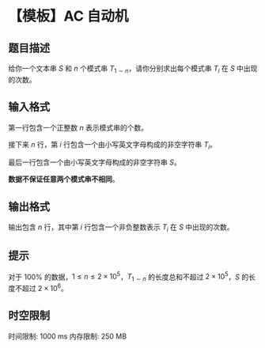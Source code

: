 # 【模板】AC 自动机

## 题目描述

给你一个文本串 $S$ 和 $n$ 个模式串 $T_{1 \sim n}$，请你分别求出每个模式串 $T_i$ 在 $S$ 中出现的次数。

## 输入格式

第一行包含一个正整数 $n$ 表示模式串的个数。

接下来 $n$ 行，第 $i$ 行包含一个由小写英文字母构成的非空字符串 $T_i$。

最后一行包含一个由小写英文字母构成的非空字符串 $S$。

**数据不保证任意两个模式串不相同**。

## 输出格式

输出包含 $n$ 行，其中第 $i$ 行包含一个非负整数表示 $T_i$ 在 $S$ 中出现的次数。

## 提示

对于 $100 \%$ 的数据，$1 \le n \le 2 \times {10}^5$，$T_{1 \sim n}$ 的长度总和不超过 $2 \times {10}^5$，$S$ 的长度不超过 $2 \times {10}^6$。

## 时空限制

时间限制: 1000 ms
内存限制: 250 MB
